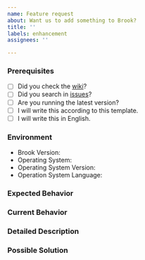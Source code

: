 ```yaml
---
name: Feature request
about: Want us to add something to Brook?
title: ''
labels: enhancement
assignees: ''

---
```


### Prerequisites

* [ ] Did you check the [wiki](https://github.com/txthinking/brook/wiki)?
* [ ] Did you search in [issues](https://github.com/txthinking/brook/issues)?
* [ ] Are you running the latest version?
* [ ] I will write this according to this template.
* [ ] I will write this in English.

### Environment

* Brook Version:
* Operating System:
* Operating System Version:
* Operation System Language:

### Expected Behavior

### Current Behavior

### Detailed Description

### Possible Solution

